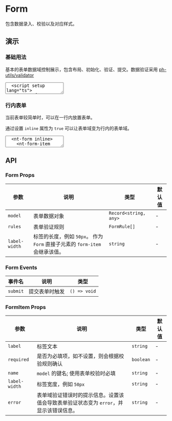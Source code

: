 # Form

包含数据录入、校验以及对应样式。

## 演示

<script setup lang="ts">
  import { reactive, watch, ref } from 'vue'
  import { FormItem, Input, Form, Button, useFormReset } from '../../src'

  const { formFields, resetFields } = useFormReset({
    username: '',
    password: ''
  })

  const rules = [
    {
      key: 'username',
      rules: ['required'],
      message: '用户名不能为空'
    },
    {
      key: 'password',
      rules: [/^(?=.*[0-9])(?=.*[a-zA-Z])([a-zA-Z0-9]{6,15})$/],
      message: '密码为6~15位字母+数字'
    }
  ]

  function handleReset() {
    resetFields()
  }
</script>

### 基础用法

基本的表单数据域控制展示，包含布局、初始化、验证、提交。数据验证采用 [ph-utils/validator](https://gitee.com/towardly/ph/wikis/utils/validator)

<ClientOnly>
  <CodePreview>
  <textarea lang="vue">
  <script setup lang="ts">
    import { reactive, watch, ref } from 'vue'
    import { useFormReset } from '@asteres/neatui-vue'
    const { formFields, resetFields } = useFormReset({
      username: '',
      password: ''
    })
    const rules = [
      {
        key: 'username',
        rules: ['required'],
        message: '用户名不能为空'
      },
      {
        key: 'password',
        rules: [/^(?=.*[0-9])(?=.*[a-zA-Z])([a-zA-Z0-9]{6,15})$/],
        message: '密码为6~15位字母+数字'
      }
    ]
    function handleReset() {
      resetFields()
    }
  </script>
  <template>
    <nt-form :model="formFields" :rules="rules">
      <nt-form-item label="用户名" required name="username">
        <nt-input placeholder="请输入用户名" v-model="formFields.username"></nt-input>
      </nt-form-item>
      <nt-form-item label="密码" required name="password">
        <nt-input placeholder="请输入密码" v-model="formFields.password"></nt-input>
      </nt-form-item>
      <nt-form-item label="">
        <nt-button html-type="submit">提交</nt-button>
        <nt-button type="normal" @click="handleReset">重置</nt-button>
      </nt-form-item>
    </nt-form>
  </template>
  </textarea>
  <template #preview>
    <Form :model="formFields" :rules="rules">
      <FormItem label="用户名" name="username">
        <Input placeholder="请输入用户名" v-model="formFields.username"></Input>
      </FormItem>
      <FormItem label="密码" required name="password">
        <Input placeholder="请输入密码" v-model="formFields.password"></Input>
      </FormItem>
      <FormItem label="">
        <Button html-type="submit">提交</Button>
        <Button type="normal" @click="handleReset">重置</Button>
      </FormItem>
    </Form>
  </template>
  </CodePreview>
</ClientOnly>

### 行内表单

当前表单较简单时，可以在一行内放置表单。

通过设置 `inline` 属性为 `true` 可以让表单域变为行内的表单域。

<ClientOnly>
  <CodePreview>
  <textarea lang="vue-html">
  <nt-form inline>
    <nt-form-item label="用户名" required name="username">
      <nt-input placeholder="请输入用户名"></nt-input>
    </nt-form-item>
    <nt-form-item label="密码" required name="password">
      <nt-input placeholder="请输入密码"></nt-input>
    </nt-form-item>
    <nt-form-item>
      <nt-button html-type="submit">提交</nt-button>
    </nt-form-item>
  </nt-form>
  </textarea>
  <template #preview>
    <Form inline>
      <FormItem label="用户名" name="username">
        <Input placeholder="请输入用户名"></Input>
      </FormItem>
      <FormItem label="密码" name="password">
        <Input placeholder="请输入密码"></Input>
      </FormItem>
      <FormItem label="用户名" name="username">
        <Input placeholder="请输入用户名"></Input>
      </FormItem>
      <FormItem label="密码" name="password">
        <Input placeholder="请输入密码"></Input>
      </FormItem>
      <FormItem>
        <Button html-type="submit">提交</Button>
      </FormItem>
    </Form>
  </template>
  </CodePreview>
</ClientOnly>

## API

### Form Props

| 参数          | 说明                                                                        | 类型                  | 默认值 |
| ------------- | --------------------------------------------------------------------------- | --------------------- | ------ |
| `model`       | 表单数据对象                                                                | `Record<string, any>` | -      |
| `rules`       | 表单验证规则                                                                | `FormRule[]`          | -      |
| `label-width` | 标签的长度，例如 `50px`。 作为 `Form` 直接子元素的 `form-item` 会继承该值。 | `string`              | -      |

### Form Events

| 事件名   | 说明           | 类型         |
| -------- | -------------- | ------------ |
| `submit` | 提交表单时触发 | `() => void` |

### FormItem Props

| 参数          | 说明                                                                                   | 类型      | 默认值 |
| ------------- | -------------------------------------------------------------------------------------- | --------- | ------ |
| `label`       | 标签文本                                                                               | `string`  | -      |
| `required`    | 是否为必填项，如不设置，则会根据校验规则确认                                           | `boolean` | -      |
| `name`        | `model` 的键名; 使用表单校验时必填                                                     | `string`  | -      |
| `label-width` | 标签宽度，例如 `50px`                                                                  | `string`  | -      |
| `error`       | 表单域验证错误时的提示信息。设置该值会导致表单验证状态变为 `error`，并显示该错误信息。 | `string`  | -      |
